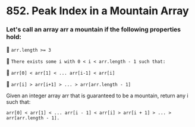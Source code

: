 # 852. Peak Index in a Mountain Array

### Let's call an array arr a mountain if the following properties hold:

:small_blue_diamond: ```arr.length >= 3 ```

:small_blue_diamond: ```There exists some i with 0 < i < arr.length - 1 such that:```

   :small_orange_diamond: ``` arr[0] < arr[1] < ... arr[i-1] < arr[i] ```

   :small_orange_diamond: ```arr[i] > arr[i+1] > ... > arr[arr.length - 1]```


Given an integer array arr that is guaranteed to be a mountain, return any i such that:
```
arr[0] < arr[1] < ... arr[i - 1] < arr[i] > arr[i + 1] > ... > arr[arr.length - 1].
```
